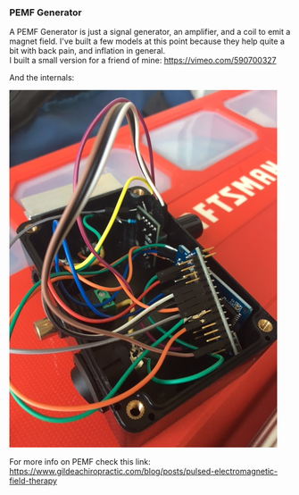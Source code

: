 ### PEMF Generator

A PEMF Generator is just a signal generator, an amplifier, and a coil to emit a magnet field. I've built a few models at this point because they help quite a bit with back pain, and inflation in general.  
I built a small version for a friend of mine:
https://vimeo.com/590700327

And the internals:

![Small version](IMG_6434.JPG)



For more info on PEMF check this link:
https://www.gildeachiropractic.com/blog/posts/pulsed-electromagnetic-field-therapy
